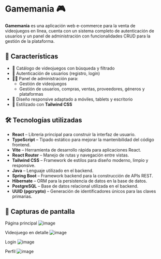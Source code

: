 # Gamemania 🎮

**Gamemania** es una aplicación web e-commerce para la venta de videojuegos en línea, cuenta con un sistema completo de autenticación de usuarios y un panel de administración con funcionalidades CRUD para la gestión de la plataforma.

## 🚀 Características

- 🛒 Catálogo de videojuegos con búsqueda y filtrado
- 🔐 Autenticación de usuarios (registro, login)
- 🧑‍💼 Panel de administración para:
  - Gestión de videojuegos
  - Gestión de usuarios, compras, ventas, proveedores, géneros y plataformas
- 📱 Diseño responsive adaptado a móviles, tablets y escritorio
- 🎨 Estilizado con **Tailwind CSS**

## 🛠️ Tecnologías utilizadas

- **React** – Librería principal para construir la interfaz de usuario.
- **TypeScript** – Tipado estático para mejorar la mantenibilidad del código frontend.
- **Vite** – Herramienta de desarrollo rápida para aplicaciones React.
- **React Router** – Manejo de rutas y navegación entre vistas.
- **Tailwind CSS** – Framework de estilos para diseño moderno, limpio y responsive.
- **Java** – Lenguaje utilizado en el backend.
- **Spring Boot** – Framework backend para la construcción de APIs REST.
- **Hibernate** – ORM para la persistencia de datos en la base de datos.
- **PostgreSQL** – Base de datos relacional utilizada en el backend.
- **UUID (pgcrypto)** – Generación de identificadores únicos para las claves primarias.

## 📸 Capturas de pantalla

Página principal
![image](https://github.com/user-attachments/assets/56c352cf-f6db-41f1-9ec1-aaed6e9d9f9d)

Videojuego en detalle
![image](https://github.com/user-attachments/assets/9cf66d68-48fa-4a07-85b8-79911e071676)

Login
![image](https://github.com/user-attachments/assets/74294c6e-83b9-4c7e-9245-8c55cb10a176)

Perfil
![image](https://github.com/user-attachments/assets/85fc4775-7d71-4013-bac7-7d5a424c0fa8)




